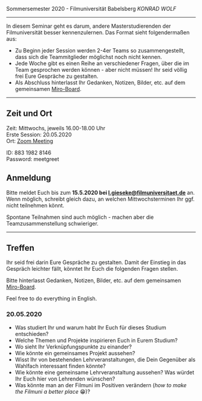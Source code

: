Sommersemester 2020 - Filmuniversität Babelsberg *KONRAD WOLF*

---

In diesem Seminar geht es darum, andere Masterstudierenden der Filmuniversität besser kennenzulernen. Das Format sieht folgendermaßen aus:

- Zu Beginn jeder Session werden 2-4er Teams so zusammengestellt, dass sich die Teammitglieder möglichst noch nicht kennen.
- Jede Woche gibt es einen Reihe an verschiedener Fragen, über die im Team gesprochen werden können - aber nicht müssen! Ihr seid völlig frei Eure Gespräche zu gestalten.
- Als Abschluss hinterlasst Ihr Gedanken, Notizen, Bilder, etc. auf dem gemeinsamen [Miro-Board](https://miro.com/welcomeonboard/NHIGioq1QrUiKjM5QjdPXgtjg2Ql3iEpkD8bzQtTBvNW82WNil00YbHBVCITUZNq).

---

## Zeit und Ort

Zeit: Mittwochs, jeweils 16.00-18.00 Uhr  
Erste Session: 20.05.2020  
Ort: [Zoom Meeting](https://us02web.zoom.us/j/88319828146?pwd=OG1jY3MwQzlRdkdyNHVJZEtvR0UrUT09)    

ID: 883 1982 8146  
Password: meetgreet  

## Anmeldung

Bitte meldet Euch bis zum **15.5.2020 bei l.gieseke@filmuniversitaet.de** an. Wenn möglich, schreibt gleich dazu, an welchen Mittwochsterminen Ihr ggf. nicht teilnehmen könnt.  

Spontane Teilnahmen sind auch möglich - machen aber die Teamzusammenstellung schwieriger.

---

## Treffen

Ihr seid frei darin Eure Gespräche zu gestalten. Damit der Einstieg in das Gespräch leichter fällt, könntet Ihr Euch die folgenden Fragen stellen.

Bitte hinterlasst Gedanken, Notizen, Bilder, etc. auf dem gemeinsamen [Miro-Board](https://miro.com/welcomeonboard/NHIGioq1QrUiKjM5QjdPXgtjg2Ql3iEpkD8bzQtTBvNW82WNil00YbHBVCITUZNq).

Feel free to do everything in English.

### 20.05.2020

* Was studiert Ihr und warum habt Ihr Euch für dieses Studium entschieden?
* Welche Themen und Projekte inspirieren Euch in Eurem Studium?
* Wo sieht Ihr Verknüpfungspunkte zu einander?
* Wie könnte ein gemeinsames Projekt aussehen?
* Wisst Ihr von bestehenden Lehrveranstaltungen, die Dein Gegenüber als Wahlfach interessant finden könnte?
* Wie könnte eine gemeinsame Lehrveranstaltung aussehen? Was würdet Ihr Euch hier von Lehrenden wünschen?
* Was könnte man an der Filmuni im Positiven verändern (*how to make the Filmuni a better place* 😁)?






